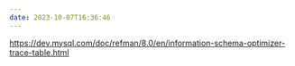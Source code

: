 ```yaml
---
date: 2023-10-07T16:36:46
---
```

https://dev.mysql.com/doc/refman/8.0/en/information-schema-optimizer-trace-table.html